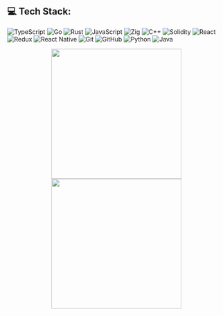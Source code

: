 ## 💻 Tech Stack:
![TypeScript](https://img.shields.io/badge/typescript-%23007ACC.svg?style=for-the-badge&logo=typescript&logoColor=white) 
![Go](https://img.shields.io/badge/go-%237EE5F2.svg?style=for-the-badge&logo=go&logoColor=white)
![Rust](https://img.shields.io/badge/rust-%23C75600.svg?style=for-the-badge&logo=rust&logoColor=white)
![JavaScript](https://img.shields.io/badge/javascript-%23323330.svg?style=for-the-badge&logo=javascript&logoColor=%23F7DF1E) 
![Zig](https://img.shields.io/badge/zig-%23f7a41d.svg?style=for-the-badge&logo=zig&logoColor=white) 
![C++](https://img.shields.io/badge/c++-%2300599C.svg?style=for-the-badge&logo=cplusplus&logoColor=white) 
![Solidity](https://img.shields.io/badge/solidity-%23110c4e.svg?style=for-the-badge&logo=solidity&logoColor=%23aec0f1)
![React](https://img.shields.io/badge/react-%2320232a.svg?style=for-the-badge&logo=react&logoColor=%2361DAFB) 
![Redux](https://img.shields.io/badge/redux-%23764abc.svg?style=for-the-badge&logo=redux&logoColor=%white)
![React Native](https://img.shields.io/badge/react%20native-%2320232a.svg?style=for-the-badge&logo=react&logoColor=%2361DAFB)
![Git](https://img.shields.io/badge/git-%23F05033.svg?style=for-the-badge&logo=git&logoColor=white) 
![GitHub](https://img.shields.io/badge/github-%23121011.svg?style=for-the-badge&logo=github&logoColor=white) 
![Python](https://img.shields.io/badge/python-3670A0?style=for-the-badge&logo=python&logoColor=ffdd54) 
![Java](https://img.shields.io/badge/java-%23ED8B00.svg?style=for-the-badge&logo=openjdk&logoColor=white)


<p align="center">



  <img height=300 align="center" src="https://github-readme-stats-beta-steel-43.vercel.app/api/wakatime?username=xavcochran&langs_count=8&layout=compact&custom_title=Coding%20%20Stats&theme=tokyonight">
  <img height=300 align="center" src="https://github-readme-stats.vercel.app/api?username=xavcochran&rank_icon=github&show_icons=true&include_all_commits=true&theme=tokyonight"  />

</p>

